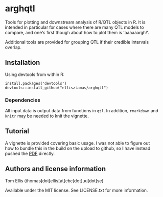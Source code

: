 # arghqtl
Tools for plotting and downstream analysis of R/QTL objects in R.
It is intended in particular for cases where there are many QTL models to compare, and one's first though about how to plot them is 'aaaaaargh!'.

Additional tools are provided for grouping QTL if their credible intervals overlap.

## Installation
Using devtools from within R:

```
install.packages('devtools')
devtools::install_github("ellisztamas/arghqtl")
```

### Dependencies
All input data is output data from functions in `qtl`. In addition, `rmarkdown` and `knitr` may be needed to knit the vignette.

## Tutorial
A vignette is provided covering basic usage. I was not able to figure out how to bundle this in the build on the upload to github, so I have instead pushed the [PDF](https://github.com/ellisztamas/arghqtl/blob/master/vignettes/Using%20arghqtl.pdf) directly.

## Authors and license information

Tom Ellis (thomas[dot]ellis[at]ebc[dot]uu[dot]se)

Available under the MIT license. See LICENSE.txt for more information.
